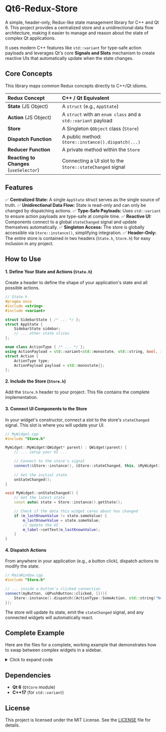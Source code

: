 # Qt6-Redux-Store

A simple, header-only, Redux-like state management library for C++ and Qt 6. This project provides a centralized store and a unidirectional data flow architecture, making it easier to manage and reason about the state of complex Qt applications.

It uses modern C++ features like `std::variant` for type-safe action payloads and leverages Qt's core **Signals and Slots** mechanism to create reactive UIs that automatically update when the state changes.

## Core Concepts

This library maps common Redux concepts directly to C++/Qt idioms.

| Redux Concept                  | C++ / Qt Equivalent                                      |
| :----------------------------- | :------------------------------------------------------- |
| **State** (JS Object)          | A `struct` (e.g., `AppState`)                            |
| **Action** (JS Object)         | A `struct` with an `enum class` and a `std::variant` payload |
| **Store** | A Singleton `QObject` class (`Store`)                    |
| **Dispatch Function** | A public method: `Store::instance().dispatch(...)`         |
| **Reducer Function** | A private method within the `Store`                      |
| **Reacting to Changes** (`useSelector`) | Connecting a UI slot to the `Store::stateChanged` signal   |

## Features

✅ **Centralized State:** A single `AppState` struct serves as the single source of truth.
✅ **Unidirectional Data Flow:** State is read-only and can only be changed by dispatching actions.
✅ **Type-Safe Payloads:** Uses `std::variant` to ensure action payloads are type-safe at compile time.
✅ **Reactive UI:** Components connect to a global `stateChanged` signal and update themselves automatically.
✅ **Singleton Access:** The store is globally accessible via `Store::instance()`, simplifying integration.
✅ **Header-Only:** The entire store is contained in two headers (`State.h`, `Store.h`) for easy inclusion in any project.

## How to Use

#### 1. Define Your State and Actions (`State.h`)
Create a header to define the shape of your application's state and all possible actions.

```cpp
// State.h
#pragma once
#include <string>
#include <variant>

struct SidebarState { /* ... */ };
struct AppState {
    SidebarState sidebar;
    // ... other state slices
};

enum class ActionType { /* ... */ };
using ActionPayload = std::variant<std::monostate, std::string, bool, int>;
struct Action {
    ActionType type;
    ActionPayload payload = std::monostate{};
};
```

#### 2. Include the Store (`Store.h`)
Add the `Store.h` header to your project. This file contains the complete implementation.

#### 3. Connect UI Components to the Store
In your widget's constructor, connect a slot to the store's `stateChanged` signal. This slot is where you will update your UI.

```cpp
// MyWidget.cpp
#include "Store.h"

MyWidget::MyWidget(QWidget* parent) : QWidget(parent) {
    // ... setup your UI ...

    // Connect to the store's signal
    connect(&Store::instance(), &Store::stateChanged, this, &MyWidget::onStateChanged);
    
    // Set the initial state
    onStateChanged();
}

void MyWidget::onStateChanged() {
    // Get the latest state
    const auto& state = Store::instance().getState();

    // Check if the data this widget cares about has changed
    if (m_lastKnownValue != state.someValue) {
        m_lastKnownValue = state.someValue;
        // Update the UI
        m_label->setText(m_lastKnownValue);
    }
}
```

#### 4. Dispatch Actions
From anywhere in your application (e.g., a button click), dispatch actions to modify the state.

```cpp
// MainWindow.cpp
#include "Store.h"

// ... inside a button's clicked connection
connect(myButton, &QPushButton::clicked, [](){
    Store::instance().dispatch({ActionType::SomeAction, std::string("New Value")});
});
```
The store will update its state, emit the `stateChanged` signal, and any connected widgets will automatically react.

## Complete Example

Here are the files for a complete, working example that demonstrates how to swap between complex widgets in a sidebar.

<details>
<summary>Click to expand code</summary>

**`State.h`**
```cpp
#pragma once
#include <string>
#include <variant>

struct SidebarState { std::string activePage = "chatList"; };
struct UserProfileState { bool visible = false; };
struct AppState { SidebarState sidebar; UserProfileState userProfile; };

enum class ActionType { SidebarChangeActivePage, UserProfileShow, UserProfileHide };
using ActionPayload = std::variant<std::monostate, std::string, bool, int>;
struct Action { ActionType type; ActionPayload payload = std::monostate{}; };
```

**`Store.h`** (Header-only implementation)
```cpp
#pragma once
#include <QObject>
#include <QDebug>
#include "State.h"

class Store : public QObject {
    Q_OBJECT
public:
    static Store& instance() {
        static Store storeInstance;
        return storeInstance;
    }
    void dispatch(const Action& action) {
        reduce(action);
        emit stateChanged();
    }
    const AppState& getState() const {
        return m_state;
    }
signals:
    void stateChanged();
private:
    Store(QObject* parent = nullptr) : QObject(parent) {}
    AppState m_state;
    void reduce(const Action& action) {
        switch (action.type) {
            case ActionType::SidebarChangeActivePage: {
                if (auto pageName = std::get_if<std::string>(&action.payload)) {
                    m_state.sidebar.activePage = *pageName;
                }
                break;
            }
            case ActionType::UserProfileShow:
                m_state.userProfile.visible = true;
                break;
            case ActionType::UserProfileHide:
                m_state.userProfile.visible = false;
                break;
        }
    }
    Store(const Store&) = delete;
    Store& operator=(const Store&) = delete;
};
```

**`main.cpp`**
```cpp
#include <QApplication>
#include <QMainWindow>
#include <QWidget>
#include <QVBoxLayout>
#include <QHBoxLayout>
#include <QPushButton>
#include <QLabel>
#include <QStackedWidget>
#include <map>
#include "Store.h"

// ... (Sidebar and main() implementation from our previous conversation) ...
```
</details>

## Dependencies
* **Qt 6** (`QtCore` module)
* **C++17** (for `std::variant`)

## License
This project is licensed under the MIT License. See the [LICENSE](LICENSE) file for details.
